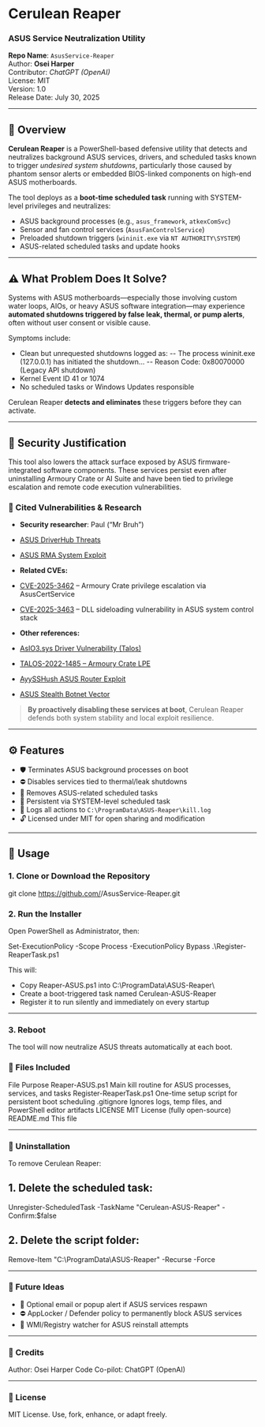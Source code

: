 # Cerulean Reaper  

### ASUS Service Neutralization Utility  

**Repo Name**: `AsusService-Reaper`  
Author: **Osei Harper**  
Contributor: *ChatGPT (OpenAI)*  
License: MIT  
Version: 1.0  
Release Date: July 30, 2025

---

## 🧭 Overview

**Cerulean Reaper** is a PowerShell-based defensive utility that detects and neutralizes background ASUS services, drivers, and scheduled tasks known to trigger *undesired system shutdowns*, particularly those caused by phantom sensor alerts or embedded BIOS-linked components on high-end ASUS motherboards.

The tool deploys as a **boot-time scheduled task** running with SYSTEM-level privileges and neutralizes:

- ASUS background processes (e.g., `asus_framework`, `atkexComSvc`)
- Sensor and fan control services (`AsusFanControlService`)
- Preloaded shutdown triggers (`wininit.exe` via `NT AUTHORITY\SYSTEM`)
- ASUS-related scheduled tasks and update hooks

---

## ⚠️ What Problem Does It Solve?

Systems with ASUS motherboards—especially those involving custom water loops, AIOs, or heavy ASUS software integration—may experience **automated shutdowns triggered by false leak, thermal, or pump alerts**, often without user consent or visible cause.

Symptoms include:

- Clean but unrequested shutdowns logged as:
-- The process wininit.exe (127.0.0.1) has initiated the shutdown...
-- Reason Code: 0x80070000 (Legacy API shutdown)
- Kernel Event ID 41 or 1074
- No scheduled tasks or Windows Updates responsible

Cerulean Reaper **detects and eliminates** these triggers before they can activate.

---

## 🔐 Security Justification

This tool also lowers the attack surface exposed by ASUS firmware-integrated software components. These services persist even after uninstalling Armoury Crate or AI Suite and have been tied to privilege escalation and remote code execution vulnerabilities.

### 🧷 Cited Vulnerabilities & Research

- **Security researcher**: Paul (“Mr Bruh”)
- [ASUS DriverHub Threats](https://mrbruh.com/asusdriverhub/)
- [ASUS RMA System Exploit](https://mrbruh.com/asus_p2/)

- **Related CVEs:**
- [CVE-2025-3462](https://www.cve.org/CVERecord?id=CVE-2025-3462) – Armoury Crate privilege escalation via AsusCertService
- [CVE-2025-3463](https://www.cve.org/CVERecord?id=CVE-2025-3463) – DLL sideloading vulnerability in ASUS system control stack

- **Other references:**
- [AsIO3.sys Driver Vulnerability (Talos)](https://blog.talosintelligence.com/deep-dive-into-asio3/)
- [TALOS-2022-1485 – Armoury Crate LPE](https://talosintelligence.com/vulnerability_reports/TALOS-2022-1485)
- [AyySSHush ASUS Router Exploit](https://www.labs.greynoise.io/grimoire/ayysshush)
- [ASUS Stealth Botnet Vector](https://www.greynoise.io/blog/stealth-botnet-asus/)

> **By proactively disabling these services at boot**, Cerulean Reaper defends both system stability and local exploit resilience.

---

## ⚙️ Features

- 🛡️ Terminates ASUS background processes on boot
- ⛔ Disables services tied to thermal/leak shutdowns
- 🧹 Removes ASUS-related scheduled tasks
- 🔁 Persistent via SYSTEM-level scheduled task
- 📄 Logs all actions to `C:\ProgramData\ASUS-Reaper\kill.log`
- 🔓 Licensed under MIT for open sharing and modification

---

## 🧪 Usage

### 1. Clone or Download the Repository

git clone https://github.com/<your-username>/AsusService-Reaper.git

### 2. Run the Installer

Open PowerShell as Administrator, then:

Set-ExecutionPolicy -Scope Process -ExecutionPolicy Bypass
.\Register-ReaperTask.ps1

This will:
- Copy Reaper-ASUS.ps1 into C:\ProgramData\ASUS-Reaper\
- Create a boot-triggered task named Cerulean-ASUS-Reaper
- Register it to run silently and immediately on every startup

---

### 3. Reboot

The tool will now neutralize ASUS threats automatically at each boot.

### 📁 Files Included
File	Purpose
Reaper-ASUS.ps1	Main kill routine for ASUS processes, services, and tasks
Register-ReaperTask.ps1	One-time setup script for persistent boot scheduling
.gitignore	Ignores logs, temp files, and PowerShell editor artifacts
LICENSE	MIT License (fully open-source)
README.md	This file

---

### 🧯 Uninstallation

To remove Cerulean Reaper:

## 1. Delete the scheduled task:

Unregister-ScheduledTask -TaskName "Cerulean-ASUS-Reaper" -Confirm:$false

## 2. Delete the script folder:

Remove-Item "C:\ProgramData\ASUS-Reaper" -Recurse -Force

---

### 🧠 Future Ideas

 - 🔔 Optional email or popup alert if ASUS services respawn
 - ⛔ AppLocker / Defender policy to permanently block ASUS services
 - 🧬 WMI/Registry watcher for ASUS reinstall attempts

---

### 🙌 Credits

Author: Osei Harper
Code Co-pilot: ChatGPT (OpenAI)

---

### 📜 License
MIT License. Use, fork, enhance, or adapt freely.
